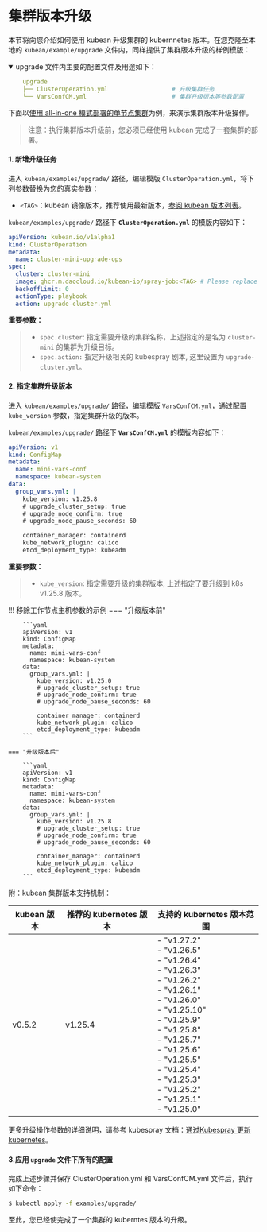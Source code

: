 # 集群版本升级

本节将向您介绍如何使用 kubean 升级集群的 kubernnetes 版本。在您克隆至本地的 `kubean/example/upgrade` 文件内，同样提供了集群版本升级的样例模版：

<details open>
<summary> upgrade 文件内主要的配置文件及用途如下：</summary>

```yaml
    upgrade
    ├── ClusterOperation.yml                  # 升级集群任务
    └── VarsConfCM.yml                        # 集群升级版本等参数配置
```
</details>

下面以[使用 all-in-one 模式部署的单节点集群](./all-in-one-install.md)为例，来演示集群版本升级操作。
> 注意：执行集群版本升级前，您必须已经使用 kubean 完成了一套集群的部署。

#### 1. 新增升级任务

进入 `kubean/examples/upgrade/` 路径，编辑模版 `ClusterOperation.yml`，将下列参数替换为您的真实参数：

  - `<TAG>`：kubean 镜像版本，推荐使用最新版本，[参阅 kubean 版本列表](https://github.com/kubean-io/kubean/tags)。

`kubean/examples/upgrade/` 路径下 **`ClusterOperation.yml`** 的模版内容如下：

```yaml
apiVersion: kubean.io/v1alpha1
kind: ClusterOperation
metadata:
  name: cluster-mini-upgrade-ops
spec:
  cluster: cluster-mini
  image: ghcr.m.daocloud.io/kubean-io/spray-job:<TAG> # Please replace <TAG> with the specified version, such as v0.4.9
  backoffLimit: 0
  actionType: playbook
  action: upgrade-cluster.yml
```
**重要参数：**
>* `spec.cluster`: 指定需要升级的集群名称，上述指定的是名为 `cluster-mini` 的集群为升级目标。
>* `spec.action:` 指定升级相关的 kubespray 剧本, 这里设置为 `upgrade-cluster.yml`。

#### 2. 指定集群升级版本

进入 `kubean/examples/upgrade/` 路径，编辑模版 `VarsConfCM.yml`，通过配置 `kube_version` 参数，指定集群升级的版本。

`kubean/examples/upgrade/` 路径下 **`VarsConfCM.yml`** 的模版内容如下：

```yaml
apiVersion: v1
kind: ConfigMap
metadata:
  name: mini-vars-conf
  namespace: kubean-system
data:
  group_vars.yml: |
    kube_version: v1.25.8
    # upgrade_cluster_setup: true
    # upgrade_node_confirm: true
    # upgrade_node_pause_seconds: 60

    container_manager: containerd
    kube_network_plugin: calico
    etcd_deployment_type: kubeadm
```
**重要参数：**
>* `kube_version`: 指定需要升级的集群版本, 上述指定了要升级到 k8s v1.25.8 版本。

!!! 移除工作节点主机参数的示例
    === "升级版本前"

        ```yaml
        apiVersion: v1
        kind: ConfigMap
        metadata:
          name: mini-vars-conf
          namespace: kubean-system
        data:
          group_vars.yml: |
            kube_version: v1.25.0
            # upgrade_cluster_setup: true
            # upgrade_node_confirm: true
            # upgrade_node_pause_seconds: 60

            container_manager: containerd
            kube_network_plugin: calico
            etcd_deployment_type: kubeadm
        ```

    === "升级版本后"

        ```yaml
        apiVersion: v1
        kind: ConfigMap
        metadata:
          name: mini-vars-conf
          namespace: kubean-system
        data:
          group_vars.yml: |
            kube_version: v1.25.8
            # upgrade_cluster_setup: true
            # upgrade_node_confirm: true
            # upgrade_node_pause_seconds: 60

            container_manager: containerd
            kube_network_plugin: calico
            etcd_deployment_type: kubeadm
        ```


附：kubean 集群版本支持机制：

| kubean 版本 | 推荐的 kubernetes 版本 | 支持的 kubernetes 版本范围                                   |
| ----------- | ---------------------- | ------------------------------------------------------------ |
| v0.5.2      | v1.25.4                | - "v1.27.2"<br/>        - "v1.26.5"<br/>        - "v1.26.4"<br/>        - "v1.26.3"<br/>        - "v1.26.2"<br/>        - "v1.26.1"<br/>        - "v1.26.0"<br/>        - "v1.25.10"<br/>        - "v1.25.9"<br/>        - "v1.25.8"<br/>        - "v1.25.7"<br/>        - "v1.25.6"<br/>        - "v1.25.5"<br/>        - "v1.25.4"<br/>        - "v1.25.3"<br/>        - "v1.25.2"<br/>        - "v1.25.1"<br/>        - "v1.25.0" |

更多升级操作参数的详细说明，请参考 kubespray 文档：[通过Kubespray 更新 kubernetes](https://github.com/kubernetes-sigs/kubespray/blob/master/docs/upgrades.md)。

#### 3.应用 `upgrade` 文件下所有的配置

完成上述步骤并保存 ClusterOperation.yml 和 VarsConfCM.yml 文件后，执行如下命令：

```bash
$ kubectl apply -f examples/upgrade/
```

至此，您已经使完成了一个集群的 kuberntes 版本的升级。
